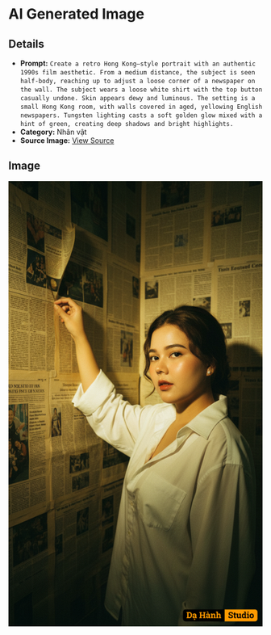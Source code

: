 # AI Generated Image

## Details
- **Prompt:** `Create a retro Hong Kong–style portrait with an authentic 1990s film aesthetic. From a medium distance, the subject is seen half-body, reaching up to adjust a loose corner of a newspaper on the wall. The subject wears a loose white shirt with the top button casually undone. Skin appears dewy and luminous. The setting is a small Hong Kong room, with walls covered in aged, yellowing English newspapers. Tungsten lighting casts a soft golden glow mixed with a hint of green, creating deep shadows and bright highlights.`
- **Category:** Nhân vật
- **Source Image:** [View Source](https://raw.githubusercontent.com/lenzcomvth/ImageLibrary/main/Female.png)

## Image
![AI Generated Image](./image-2025-10-03T15-32-53-020Z.png)